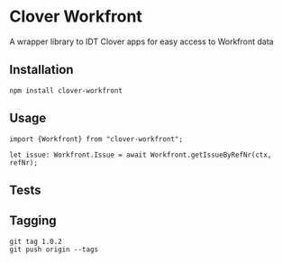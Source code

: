 Clover Workfront
=========

A wrapper library to IDT Clover apps for easy access to Workfront data

## Installation

  `npm install clover-workfront`

## Usage

    import {Workfront} from "clover-workfront";

    let issue: Workfront.Issue = await Workfront.getIssueByRefNr(ctx, refNr);

## Tests

## Tagging

    git tag 1.0.2
    git push origin --tags

